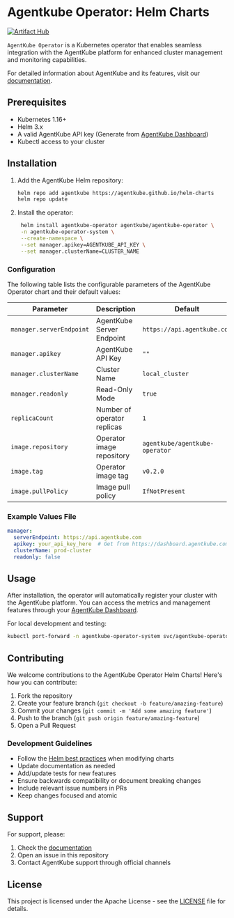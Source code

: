 # Agentkube Operator: Helm Charts

[![Artifact Hub](https://img.shields.io/endpoint?url=https://artifacthub.io/badge/repository/agentkube-operator)](https://artifacthub.io/packages/search?repo=agentkube-operator)

`AgentKube Operator` is a Kubernetes operator that enables seamless integration with the AgentKube platform for enhanced cluster management and monitoring capabilities.

For detailed information about AgentKube and its features, visit our [documentation](https://docs.agentkube.com).

## Prerequisites

- Kubernetes 1.16+
- Helm 3.x
- A valid AgentKube API key (Generate from [AgentKube Dashboard](https://dashboard.agentkube.com/settings/manage/api-keys))
- Kubectl access to your cluster

## Installation

1. Add the AgentKube Helm repository:
   ```bash
   helm repo add agentkube https://agentkube.github.io/helm-charts
   helm repo update
   ```

2. Install the operator:
   ```bash
    helm install agentkube-operator agentkube/agentkube-operator \
    -n agentkube-operator-system \
    --create-namespace \
    --set manager.apikey=AGENTKUBE_API_KEY \
    --set manager.clusterName=CLUSTER_NAME
   ```

### Configuration

The following table lists the configurable parameters of the AgentKube Operator chart and their default values:

| Parameter | Description | Default |
|-----------|-------------|---------|
| `manager.serverEndpoint` | AgentKube Server Endpoint | `https://api.agentkube.com` |
| `manager.apikey` | AgentKube API Key | `""` |
| `manager.clusterName` | Cluster Name | `local_cluster` |
| `manager.readonly` | Read-Only Mode | `true` |
| `replicaCount` | Number of operator replicas | `1` |
| `image.repository` | Operator image repository | `agentkube/agentkube-operator` |
| `image.tag` | Operator image tag | `v0.2.0` |
| `image.pullPolicy` | Image pull policy | `IfNotPresent` |

### Example Values File

```yaml
manager:
  serverEndpoint: https://api.agentkube.com
  apikey: your_api_key_here  # Get from https://dashboard.agentkube.com/settings/manage/api-keys
  clusterName: prod-cluster
  readonly: false
```

## Usage

After installation, the operator will automatically register your cluster with the AgentKube platform. You can access the metrics and management features through your [AgentKube Dashboard](https://dashboard.agentkube.com).

For local development and testing:
```bash
kubectl port-forward -n agentkube-operator-system svc/agentkube-operator-controller 8082:8082
```

## Contributing

We welcome contributions to the AgentKube Operator Helm Charts! Here's how you can contribute:

1. Fork the repository
2. Create your feature branch (`git checkout -b feature/amazing-feature`)
3. Commit your changes (`git commit -m 'Add some amazing feature'`)
4. Push to the branch (`git push origin feature/amazing-feature`)
5. Open a Pull Request

### Development Guidelines

- Follow the [Helm best practices](https://helm.sh/docs/chart_best_practices/) when modifying charts
- Update documentation as needed
- Add/update tests for new features
- Ensure backwards compatibility or document breaking changes
- Include relevant issue numbers in PRs
- Keep changes focused and atomic

## Support

For support, please:
1. Check the [documentation](https://docs.agentkube.com)
2. Open an issue in this repository
3. Contact AgentKube support through official channels

## License

This project is licensed under the Apache License - see the [LICENSE](/LICENSE) file for details.
